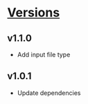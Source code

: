 # [Versions](https://github.com/Tracktor/treege-consumer/releases)

## v1.1.0
- Add input file type

## v1.0.1
- Update dependencies
